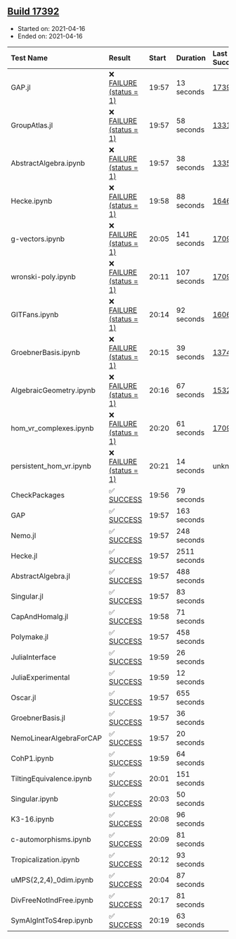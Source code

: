## [Build 17392](https://oscarci.mathematik.uni-kl.de/job/oscar/17392/)

* Started on: 2021-04-16
* Ended on: 2021-04-16

| Test Name    | Result | Start | Duration | Last Success | First Failure |
|:-------------|:-------|:------|:---------|:-------------|:--------------|
| GAP.jl | ❌ [FAILURE (status = 1)](https://oscarci.mathematik.uni-kl.de/job/oscar/17392/artifact/logs/build-17392/GAP.jl.log) | 19:57 | 13 seconds | [17391](https://oscarci.mathematik.uni-kl.de/job/oscar/17391/) | [17392](https://oscarci.mathematik.uni-kl.de/job/oscar/17392/) |
| GroupAtlas.jl | ❌ [FAILURE (status = 1)](https://oscarci.mathematik.uni-kl.de/job/oscar/17392/artifact/logs/build-17392/GroupAtlas.jl.log) | 19:57 | 58 seconds | [13311](https://oscarci.mathematik.uni-kl.de/job/oscar/13311/) | [13312](https://oscarci.mathematik.uni-kl.de/job/oscar/13312/) |
| AbstractAlgebra.ipynb | ❌ [FAILURE (status = 1)](https://oscarci.mathematik.uni-kl.de/job/oscar/17392/artifact/logs/build-17392/AbstractAlgebra.ipynb.log) | 19:57 | 38 seconds | [13355](https://oscarci.mathematik.uni-kl.de/job/oscar/13355/) | [13356](https://oscarci.mathematik.uni-kl.de/job/oscar/13356/) |
| Hecke.ipynb | ❌ [FAILURE (status = 1)](https://oscarci.mathematik.uni-kl.de/job/oscar/17392/artifact/logs/build-17392/Hecke.ipynb.log) | 19:58 | 88 seconds | [16463](https://oscarci.mathematik.uni-kl.de/job/oscar/16463/) | [16464](https://oscarci.mathematik.uni-kl.de/job/oscar/16464/) |
| g-vectors.ipynb | ❌ [FAILURE (status = 1)](https://oscarci.mathematik.uni-kl.de/job/oscar/17392/artifact/logs/build-17392/g-vectors.ipynb.log) | 20:05 | 141 seconds | [17099](https://oscarci.mathematik.uni-kl.de/job/oscar/17099/) | [17100](https://oscarci.mathematik.uni-kl.de/job/oscar/17100/) |
| wronski-poly.ipynb | ❌ [FAILURE (status = 1)](https://oscarci.mathematik.uni-kl.de/job/oscar/17392/artifact/logs/build-17392/wronski-poly.ipynb.log) | 20:11 | 107 seconds | [17098](https://oscarci.mathematik.uni-kl.de/job/oscar/17098/) | [17099](https://oscarci.mathematik.uni-kl.de/job/oscar/17099/) |
| GITFans.ipynb | ❌ [FAILURE (status = 1)](https://oscarci.mathematik.uni-kl.de/job/oscar/17392/artifact/logs/build-17392/GITFans.ipynb.log) | 20:14 | 92 seconds | [16068](https://oscarci.mathematik.uni-kl.de/job/oscar/16068/) | [16069](https://oscarci.mathematik.uni-kl.de/job/oscar/16069/) |
| GroebnerBasis.ipynb | ❌ [FAILURE (status = 1)](https://oscarci.mathematik.uni-kl.de/job/oscar/17392/artifact/logs/build-17392/GroebnerBasis.ipynb.log) | 20:15 | 39 seconds | [13748](https://oscarci.mathematik.uni-kl.de/job/oscar/13748/) | [13749](https://oscarci.mathematik.uni-kl.de/job/oscar/13749/) |
| AlgebraicGeometry.ipynb | ❌ [FAILURE (status = 1)](https://oscarci.mathematik.uni-kl.de/job/oscar/17392/artifact/logs/build-17392/AlgebraicGeometry.ipynb.log) | 20:16 | 67 seconds | [15322](https://oscarci.mathematik.uni-kl.de/job/oscar/15322/) | [15323](https://oscarci.mathematik.uni-kl.de/job/oscar/15323/) |
| hom_vr_complexes.ipynb | ❌ [FAILURE (status = 1)](https://oscarci.mathematik.uni-kl.de/job/oscar/17392/artifact/logs/build-17392/hom_vr_complexes.ipynb.log) | 20:20 | 61 seconds | [17099](https://oscarci.mathematik.uni-kl.de/job/oscar/17099/) | [17100](https://oscarci.mathematik.uni-kl.de/job/oscar/17100/) |
| persistent_hom_vr.ipynb | ❌ [FAILURE (status = 1)](https://oscarci.mathematik.uni-kl.de/job/oscar/17392/artifact/logs/build-17392/persistent_hom_vr.ipynb.log) | 20:21 | 14 seconds | unknown | unknown |
| CheckPackages | ✅ [SUCCESS](https://oscarci.mathematik.uni-kl.de/job/oscar/17392/artifact/logs/build-17392/CheckPackages.log) | 19:56 | 79 seconds |  |  |
| GAP | ✅ [SUCCESS](https://oscarci.mathematik.uni-kl.de/job/oscar/17392/artifact/logs/build-17392/GAP.log) | 19:57 | 163 seconds |  |  |
| Nemo.jl | ✅ [SUCCESS](https://oscarci.mathematik.uni-kl.de/job/oscar/17392/artifact/logs/build-17392/Nemo.jl.log) | 19:57 | 248 seconds |  |  |
| Hecke.jl | ✅ [SUCCESS](https://oscarci.mathematik.uni-kl.de/job/oscar/17392/artifact/logs/build-17392/Hecke.jl.log) | 19:57 | 2511 seconds |  |  |
| AbstractAlgebra.jl | ✅ [SUCCESS](https://oscarci.mathematik.uni-kl.de/job/oscar/17392/artifact/logs/build-17392/AbstractAlgebra.jl.log) | 19:57 | 488 seconds |  |  |
| Singular.jl | ✅ [SUCCESS](https://oscarci.mathematik.uni-kl.de/job/oscar/17392/artifact/logs/build-17392/Singular.jl.log) | 19:57 | 83 seconds |  |  |
| CapAndHomalg.jl | ✅ [SUCCESS](https://oscarci.mathematik.uni-kl.de/job/oscar/17392/artifact/logs/build-17392/CapAndHomalg.jl.log) | 19:58 | 71 seconds |  |  |
| Polymake.jl | ✅ [SUCCESS](https://oscarci.mathematik.uni-kl.de/job/oscar/17392/artifact/logs/build-17392/Polymake.jl.log) | 19:57 | 458 seconds |  |  |
| JuliaInterface | ✅ [SUCCESS](https://oscarci.mathematik.uni-kl.de/job/oscar/17392/artifact/logs/build-17392/JuliaInterface.log) | 19:59 | 26 seconds |  |  |
| JuliaExperimental | ✅ [SUCCESS](https://oscarci.mathematik.uni-kl.de/job/oscar/17392/artifact/logs/build-17392/JuliaExperimental.log) | 19:59 | 12 seconds |  |  |
| Oscar.jl | ✅ [SUCCESS](https://oscarci.mathematik.uni-kl.de/job/oscar/17392/artifact/logs/build-17392/Oscar.jl.log) | 19:57 | 655 seconds |  |  |
| GroebnerBasis.jl | ✅ [SUCCESS](https://oscarci.mathematik.uni-kl.de/job/oscar/17392/artifact/logs/build-17392/GroebnerBasis.jl.log) | 19:57 | 36 seconds |  |  |
| NemoLinearAlgebraForCAP | ✅ [SUCCESS](https://oscarci.mathematik.uni-kl.de/job/oscar/17392/artifact/logs/build-17392/NemoLinearAlgebraForCAP.log) | 19:57 | 20 seconds |  |  |
| CohP1.ipynb | ✅ [SUCCESS](https://oscarci.mathematik.uni-kl.de/job/oscar/17392/artifact/logs/build-17392/CohP1.ipynb.log) | 19:59 | 64 seconds |  |  |
| TiltingEquivalence.ipynb | ✅ [SUCCESS](https://oscarci.mathematik.uni-kl.de/job/oscar/17392/artifact/logs/build-17392/TiltingEquivalence.ipynb.log) | 20:01 | 151 seconds |  |  |
| Singular.ipynb | ✅ [SUCCESS](https://oscarci.mathematik.uni-kl.de/job/oscar/17392/artifact/logs/build-17392/Singular.ipynb.log) | 20:03 | 50 seconds |  |  |
| K3-16.ipynb | ✅ [SUCCESS](https://oscarci.mathematik.uni-kl.de/job/oscar/17392/artifact/logs/build-17392/K3-16.ipynb.log) | 20:08 | 96 seconds |  |  |
| c-automorphisms.ipynb | ✅ [SUCCESS](https://oscarci.mathematik.uni-kl.de/job/oscar/17392/artifact/logs/build-17392/c-automorphisms.ipynb.log) | 20:09 | 81 seconds |  |  |
| Tropicalization.ipynb | ✅ [SUCCESS](https://oscarci.mathematik.uni-kl.de/job/oscar/17392/artifact/logs/build-17392/Tropicalization.ipynb.log) | 20:12 | 93 seconds |  |  |
| uMPS(2,2,4)_0dim.ipynb | ✅ [SUCCESS](https://oscarci.mathematik.uni-kl.de/job/oscar/17392/artifact/logs/build-17392/uMPS-2-2-4-_0dim.ipynb.log) | 20:04 | 87 seconds |  |  |
| DivFreeNotIndFree.ipynb | ✅ [SUCCESS](https://oscarci.mathematik.uni-kl.de/job/oscar/17392/artifact/logs/build-17392/DivFreeNotIndFree.ipynb.log) | 20:17 | 81 seconds |  |  |
| SymAlgIntToS4rep.ipynb | ✅ [SUCCESS](https://oscarci.mathematik.uni-kl.de/job/oscar/17392/artifact/logs/build-17392/SymAlgIntToS4rep.ipynb.log) | 20:19 | 63 seconds |  |  |
